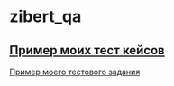 # zibert_qa
[Пример моих тест кейсов](https://docs.google.com/spreadsheets/d/19Uf5FOVuCw8hJ4oSs530sArt0GH4mg1lDODR_Q538Xo/edit#gid=224410608)
---
[Пример моего тестового задания](https://docs.google.com/spreadsheets/d/1A1fzVCZ5mf-ruzCu1lHFO0rWjDb_zjZ5XjqyUQzNB9o/edit#gid=0)
